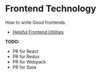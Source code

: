 # Frontend Technology
How to write Good frontends.

* [Helpful Frontend Utilities](https://github.com/builtbygood/good-guides/tree/master/frontend/helpful-frontend-utilities.md)

**TODO:**
* PR for React
* PR for Redux
* PR for Webpack
* PR for Sass